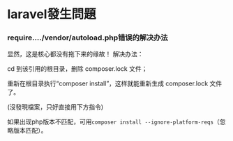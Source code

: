 # laravel發生問題


### require..../vendor/autoload.php错误的解决办法

显然，这是核心都没有拖下来的缘故！
解决办法：

 cd 到该引用的根目录，删除 composer.lock 文件；
 
 重新在根目录执行“composer install”，这样就能重新生成 composer.lock 文件了。

(沒發現檔案，只好直接用下方指令)

如果出现php版本不匹配，可用`composer install --ignore-platform-reqs`（忽略版本匹配）。
